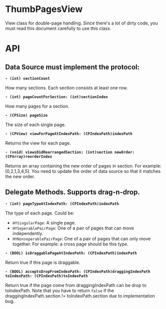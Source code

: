 ThumbPagesView
==================

View class for double-page handling. Since there's a lot of dirty code, you must read this document carefully to use this class.

API
==================

Data Source must implement the protocol:
------------------

**`- (int) sectionCount`**

How many sections. Each section consists at least one row.

**`- (int) pageCountForSection: (int)sectionIndex`**

How many pages for a section.


**`- (CPSize) pageSize`**

The size of each single page.

**`- (CPView) viewForPageAtIndexPath: (CPIndexPath)indexPath`**

Returns the view for each page.

**`- (void) viewsDidRearrangedSection: (int)section newOrder: (CPArray)reorderIndex`**

Returns an array containing the new order of pages in section. For example: [0,2,1,3,4,5]. You need to update the order of data source so that it matches the new order.


Delegate Methods. Supports drag-n-drop.
------------------

**`- (int) pageTypeAtIndexPath: (CPIndexPath)indexPath`**

The type of each page. Could be:

* `HYSingularPage`: A single page.
* `HYSeperablePairPage`: One of a pair of pages that can move independently.
* `HYNonseperablePairPage`: One of a pair of pages that can only move together. For example: a cross page should be this type.


**`- (BOOL) isDraggablePageAtIndexPath: (CPIndexPath)indexPath`**

Return true if this page is draggable.

**`- (BOOL) acceptsDropFromIndexPath: (CPIndexPath)draggingIndexPath toIndexPath: (CPIndexPath)toIndexPath`**

Return true if the page come from draggingIndexPath can be drop to toIndexPath. Note that you have to return `false` if the draggingIndexPath.section != toIndexPath.section due to implementation bug.